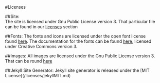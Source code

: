 #Licenses  
  
##Site:  
The site is licensed under Gnu Public License version 3.  That particular file can be found in our [licenses](/licenses/GPLv3.md) section  



##Fonts:
The fonts and icons are licensed under the open font license found [here](/licenses/GPLv3).
The documentation for the fonts can be found [here](/licenses/font-awesomeCCv3.md), licensed under Creative Commons version 3.   

  
##Images:
All images are licensed under the Gnu Public License version 3. That can be round [here](/licenses/GPLv3.md)


##Jekyll Site Generator:
Jekyll site generator is released under the [MIT License}(/licenses/jekyllMIT.md)